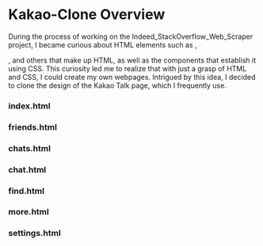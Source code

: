 # Kakao-Clone Overview

During the process of working on the Indeed_StackOverflow_Web_Scraper project, I became curious about HTML elements such as <a>, <div>, and others that make up HTML, as well as the components that establish it using CSS. This curiosity led me to realize that with just a grasp of HTML and CSS, I could create my own webpages. Intrigued by this idea, I decided to clone the design of the Kakao Talk page, which I frequently use.

### index.html

### friends.html

### chats.html

### chat.html

### find.html

### more.html

### settings.html